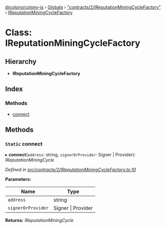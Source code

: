 [@colony/colony-js](../README.md) › [Globals](../globals.md) › ["contracts/2/IReputationMiningCycleFactory"](../modules/_contracts_2_ireputationminingcyclefactory_.md) › [IReputationMiningCycleFactory](_contracts_2_ireputationminingcyclefactory_.ireputationminingcyclefactory.md)

# Class: IReputationMiningCycleFactory

## Hierarchy

* **IReputationMiningCycleFactory**

## Index

### Methods

* [connect](_contracts_2_ireputationminingcyclefactory_.ireputationminingcyclefactory.md#static-connect)

## Methods

### `Static` connect

▸ **connect**(`address`: string, `signerOrProvider`: Signer | Provider): *IReputationMiningCycle*

*Defined in [src/contracts/2/IReputationMiningCycleFactory.ts:10](https://github.com/JoinColony/colonyJS/blob/8037c41/src/contracts/2/IReputationMiningCycleFactory.ts#L10)*

**Parameters:**

Name | Type |
------ | ------ |
`address` | string |
`signerOrProvider` | Signer &#124; Provider |

**Returns:** *IReputationMiningCycle*
